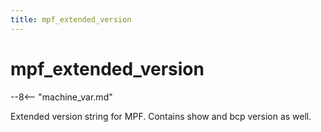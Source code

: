 ```yaml
---
title: mpf_extended_version
---
```


# mpf_extended_version


--8<-- "machine_var.md"

Extended version string for MPF. Contains show and bcp version as well.
